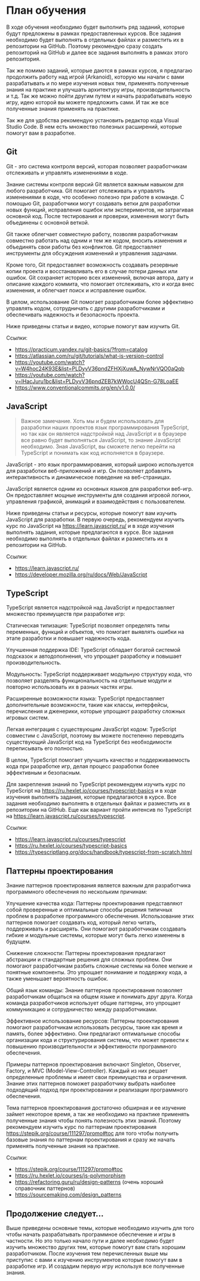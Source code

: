 # План обучения

В ходе обучения необходимо будет выполнить ряд заданий, которые будут
предложены в рамках предоставленных курсов. Все задания необходимо будет
выполнять в отдельных файлах и разместить их в репозитории на GitHub. Поэтому
рекомендую сразу создать репозиторий на GitHub и далее все задания выполнять в
рамках этого репозитория.

Так же помимо заданий, которые даются в рамках курсов, я предлагаю продолжить 
работу над игрой (Arkanoid), которую мы начали с вами разрабатывать и по мере 
изучения новых тем, применять полученные знания на практике и улучшать
архитектуру игры, производительность и т.д. Так же можно пойти другим путем и
начать разрабатывать новую игру, идею которой вы можете предложить сами. И так
же все полученные знания применять на практике.

Так же для удобства рекомендую установить редактор кода Visual Studio Code. В
нем есть множество полезных расширений, которые помогут вам в разработке.

## Git

Git - это система контроля версий, которая позволяет разработчикам отслеживать 
и управлять изменениями в коде.

Знание системы контроля версий Git является важным навыком для любого 
разработчика. Git помогает отслеживать и управлять изменениями в коде, что 
особенно полезно при работе в команде. С помощью Git, разработчики могут 
создавать ветки для разработки новых функций, исправления ошибок или 
экспериментов, не затрагивая основной код. После тестирования и проверки, 
изменения могут быть объединены с основной веткой.

Git также облегчает совместную работу, позволяя разработчикам совместно 
работать над одним и тем же кодом, вносить изменения и объединять свои работы 
без конфликтов. Git предоставляет инструменты для обсуждения изменений и 
управления задачами.

Кроме того, Git предоставляет возможность создавать резервные копии проекта и 
восстанавливать его в случае потери данных или ошибок. Git сохраняет историю 
всех изменений, включая автора, дату и описание каждого коммита, что помогает 
отслеживать, кто и когда внес изменения, и облегчает поиск и исправление ошибок.

В целом, использование Git помогает разработчикам более эффективно управлять 
кодом, сотрудничать с другими разработчиками и обеспечивать надежность и 
безопасность проекта.

Ниже приведены статьи и видео, которые помогут вам изучить Git.

Ссылки:
- https://practicum.yandex.ru/git-basics/?from=catalog
- https://atlassian.com/ru/git/tutorials/what-is-version-control
- https://youtube.com/watch?v=W4hoc24K93E&list=PLDyvV36pndZFHXjXuwA_NywNrVQO0aQqb
- https://youtube.com/watch?v=lHacJuru1bc&list=PLDyvV36pndZEB7kWWocU4QSn-G78LoaEE
- https://www.conventionalcommits.org/en/v1.0.0/ 

## JavaScript

> Важное замечание. Хоть мы и будем использовать для разработки наших 
> проектов язык программирования TypeScript, но так как он является
> надстройкой над JavaScript и в браузере все равно будет выполняться
> JavaScript, то знание JavaScript необходимо. Зная JavaScript, вы сможете
> легко перейти на TypeScript и понимать как код исполняется в браузере.

JavaScript - это язык программирования, который широко используется для 
разработки веб-приложений и игр. Он позволяет добавлять интерактивность и 
динамическое поведение на веб-страницах.

JavaScript является одним из основных языков для разработки веб-игр. Он 
предоставляет мощные инструменты для создания игровой логики, управления 
графикой, анимаций и взаимодействия с пользователем.

Ниже приведены статьи и ресурсы, которые помогут вам изучить JavaScript для 
разработки. В первую очередь, рекомендуем изучить курс по JavaScript на 
https://learn.javascript.ru/ и в ходе изучения выполнять задания, которые
предлагаются в курсе. Все задания необходимо выполнять в отдельных файлах и
разместить их в репозитории на GitHub.

Ссылки:
- https://learn.javascript.ru/
- https://developer.mozilla.org/ru/docs/Web/JavaScript

## TypeScript

TypeScript является надстройкой над JavaScript и предоставляет множество 
преимуществ при разработке игр:

Статическая типизация: TypeScript позволяет определять типы переменных, 
функций и объектов, что помогает выявлять ошибки на этапе разработки и повышает 
надежность кода.

Улучшенная поддержка IDE: TypeScript обладает богатой системой подсказок и 
автодополнения, что упрощает разработку и повышает производительность.

Модульность: TypeScript поддерживает модульную структуру кода, что позволяет 
разделять функциональность на отдельные модули и повторно использовать их в 
разных частях игры.

Расширенные возможности языка: TypeScript предоставляет дополнительные 
возможности, такие как классы, интерфейсы, перечисления и дженерики, 
которые упрощают разработку сложных игровых систем.

Легкая интеграция с существующим JavaScript кодом: TypeScript совместим 
с JavaScript, поэтому вы можете постепенно переводить существующий JavaScript 
код на TypeScript без необходимости переписывать его полностью.

В целом, TypeScript помогает улучшить качество и поддерживаемость кода при 
разработке игр, делая процесс разработки более эффективным и безопасным.

Для закрепления знаний по TypeScript рекомендуем изучить курс по TypeScript на
https://ru.hexlet.io/courses/typescript-basics и в ходе изучения выполнять 
задания, которые предлагаются в курсе. Все задания необходимо выполнять в
отдельных файлах и разместить их в репозитории на GitHub. Еще как вариант
пройти интенсив по TypeScript на https://learn.javascript.ru/courses/typescript.

Ссылки:
- https://learn.javascript.ru/courses/typescript
- https://ru.hexlet.io/courses/typescript-basics
- https://typescriptlang.org/docs/handbook/typescript-from-scratch.html

## Паттерны проектирования

Знание паттернов проектирования является важным для разработчика программного 
обеспечения по нескольким причинам:

Улучшение качества кода: Паттерны проектирования представляют собой проверенные 
и оптимальные способы решения типичных проблем в разработке программного 
обеспечения. Использование этих паттернов помогает создавать код, который легко 
читать, поддерживать и расширять. Они помогают разработчикам создавать гибкие и 
модульные системы, которые могут быть легко изменены в будущем.

Снижение сложности: Паттерны проектирования предлагают абстракции и стандартные 
решения для сложных проблем. Они помогают разработчикам разбить сложные системы 
на более мелкие и понятные компоненты. Это упрощает понимание и поддержку кода, 
а также уменьшает вероятность ошибок.

Общий язык команды: Знание паттернов проектирования позволяет разработчикам 
общаться на общем языке и понимать друг друга. Когда команда разработчиков 
использует общие паттерны, это упрощает коммуникацию и сотрудничество между 
разработчиками.

Эффективное использование ресурсов: Паттерны проектирования помогают 
разработчикам использовать ресурсы, такие как время и память, более эффективно. 
Они предлагают оптимальные способы организации кода и структурирования системы, 
что может привести к повышению производительности и эффективности программного 
обеспечения.

Примеры паттернов проектирования включают Singleton, Observer, Factory, 
и MVC (Model-View-Controller). Каждый из них решает определенные проблемы и 
имеет свои преимущества и ограничения. Знание этих паттернов поможет 
разработчику выбрать наиболее подходящий подход при проектировании и реализации 
программного обеспечения.

Тема паттернов проектирования достаточно обширная и ее изучение займет
некоторое время, а так же необходимо на практике применять полученные знания 
чтобы понять полезность этих знаний. Поэтому рекомендуем изучить курс по 
паттернам проектирования https://stepik.org/course/111297/promo#toc для того 
чтобы получить базовые знания по паттернам проектирования и сразу же начать
применять полученные знания на практике.

Ссылки:
- https://stepik.org/course/111297/promo#toc
- https://ru.hexlet.io/courses/js-polymorphism
- https://refactoring.guru/ru/design-patterns (очень хороший справочник паттернов)
- https://sourcemaking.com/design_patterns

## Продолжение следует...

Выше приведены основные темы, которые необходимо изучить для того чтобы
начать разрабатывать программное обеспечение и игры в частности. Но это
только начало пути и далее необходимо будет изучить множество других тем,
которые помогут вам стать хорошим разработчиком. После изучения тем перечисленных
выше мы приступис с вами к изучению инструментов которые помогут вам в разработке
игр. И создадим первую игру используя все полученные знания.
